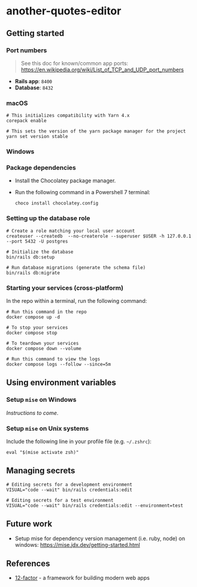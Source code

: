 # another-quotes-editor

## Getting started

### Port numbers

> See this doc for known/common app ports: <https://en.wikipedia.org/wiki/List_of_TCP_and_UDP_port_numbers>

- **Rails app**: `8400`
- **Database**: `8432`

### macOS

```shell
# This initializes compatibility with Yarn 4.x
corepack enable

# This sets the version of the yarn package manager for the project
yarn set version stable
```

### Windows

### Package dependencies  

- Install the Chocolatey package manager.
- Run the following command in a Powershell 7 terminal:

   ```pwsh
   choco install chocolatey.config
   ```

### Setting up the database role

```shell
# Create a role matching your local user account
createuser --createdb  --no-createrole --superuser $USER -h 127.0.0.1 --port 5432 -U postgres

# Initialize the database 
bin/rails db:setup

# Run database migrations (generate the schema file)
bin/rails db:migrate
```

### Starting your services (cross-platform)

In the repo within a terminal, run the following command:

```shell
# Run this command in the repo
docker compose up -d

# To stop your services
docker compose stop

# To teardown your services 
docker compose down --volume

# Run this command to view the logs
docker compose logs --follow --since=5m
```

## Using environment variables

### Setup `mise` on Windows

_Instructions to come_.

### Setup `mise` on Unix systems

Include the following line in your profile file (e.g. `~/.zshrc`):

```shell
eval "$(mise activate zsh)"
```

## Managing secrets

```shell
# Editing secrets for a development environment
VISUAL="code --wait" bin/rails credentials:edit

# Editing secrets for a test environment
VISUAL="code --wait" bin/rails credentials:edit --environment=test
```

## Future work

- Setup mise for dependency version management (i.e. ruby, node) on windows: <https://mise.jdx.dev/getting-started.html>

## References

- [12-factor](https://www.12factor.net/) - a framework for building modern web apps
